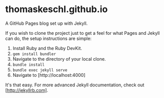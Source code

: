 thomaskeschl.github.io
======================

A GitHub Pages blog set up with Jekyll.

If you wish to clone the project just to get a feel for what Pages and Jekyll can do, the setup instructions are simple:

1. Install Ruby and the Ruby DevKit.
2. `gem install bundler`
3. Navigate to the directory of your local clone.
4. `bundle install`
5. `bundle exec jekyll serve`
6. Navigate to [http://localhost:4000]

It's that easy. For more advanced Jekyll documentation, check out [http://jekyllrb.com].
